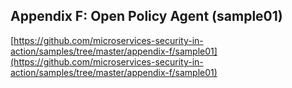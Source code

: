 ## Appendix F: Open Policy Agent (sample01)

[https://github.com/microservices-security-in-action/samples/tree/master/appendix-f/sample01](https://github.com/microservices-security-in-action/samples/tree/master/appendix-f/sample01)
